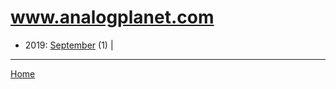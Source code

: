 # www.analogplanet.com

  * 2019: 
      [September](./www-analogplanet-com-2019-09.md) (1) | 

----

[Home](../)
